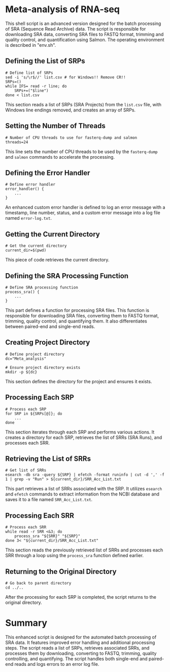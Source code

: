 # Meta-analysis of RNA-seq

This shell script is an advanced version designed for the batch processing of SRA (Sequence Read Archive) data. The script is responsible for downloading SRA data, converting SRA files to FASTQ format, trimming and quality control, and quantification using Salmon. The operating environment is described in "env.sh".

## Defining the List of SRPs

```shell
# Define list of SRPs
sed -i 's/\r$//' list.csv # for Windows!! Remove CR!!
SRPs=()
while IFS= read -r line; do
    SRPs+=("$line")
done < list.csv
```

This section reads a list of SRPs (SRA Projects) from the `list.csv` file, with Windows line endings removed, and creates an array of SRPs.

## Setting the Number of Threads

```shell
# Number of CPU threads to use for fasterq-dump and salmon
threads=24
```

This line sets the number of CPU threads to be used by the `fasterq-dump` and `salmon` commands to accelerate the processing.

## Defining the Error Handler

```shell
# Define error handler
error_handler() {
    ...
}
```

An enhanced custom error handler is defined to log an error message with a timestamp, line number, status, and a custom error message into a log file named `error-log.txt`.

## Getting the Current Directory

```shell
# Get the current directory
current_dir=$(pwd)
```

This piece of code retrieves the current directory.

## Defining the SRA Processing Function

```shell
# Define SRA processing function
process_sra() {
    ...
}
```

This part defines a function for processing SRA files. This function is responsible for downloading SRA files, converting them to FASTQ format, trimming, quality control, and quantifying them. It also differentiates between paired-end and single-end reads.

## Creating Project Directory

```shell
# Define project directory
dc="Meta_analysis"

# Ensure project directory exists
mkdir -p ${dc}
```

This section defines the directory for the project and ensures it exists.

## Processing Each SRP

```shell
# Process each SRP
for SRP in ${SRPs[@]}; do
    ...
done
```

This section iterates through each SRP and performs various actions. It creates a directory for each SRP, retrieves the list of SRRs (SRA Runs), and processes each SRR.

## Retrieving the List of SRRs

```shell
# Get list of SRRs
esearch -db sra -query ${SRP} | efetch -format runinfo | cut -d ',' -f 1 | grep -v "Run" > ${current_dir}/SRR_Acc_List.txt
```

This part retrieves a list of SRRs associated with the SRP. It utilizes `esearch` and `efetch` commands to extract information from the NCBI database and saves it to a file named `SRR_Acc_List.txt`.

## Processing Each SRR

```shell
# Process each SRR
while read -r SRR <&3; do
    process_sra "${SRR}" "${SRP}"
done 3< "${current_dir}/SRR_Acc_List.txt"
```

This section reads the previously retrieved list of SRRs and processes each SRR through a loop using the `process_sra` function defined earlier.

## Returning to the Original Directory

```shell
# Go back to parent directory
cd ../..
```

After the processing for each SRP is completed, the script returns to the original directory.

# Summary

This enhanced script is designed for the automated batch processing of SRA data. It features improved error handling and additional processing steps. The script reads a list of SRPs, retrieves associated SRRs, and processes them by downloading, converting to FASTQ, trimming, quality controlling, and quantifying. The script handles both single-end and paired-end reads and logs errors to an error log file.
